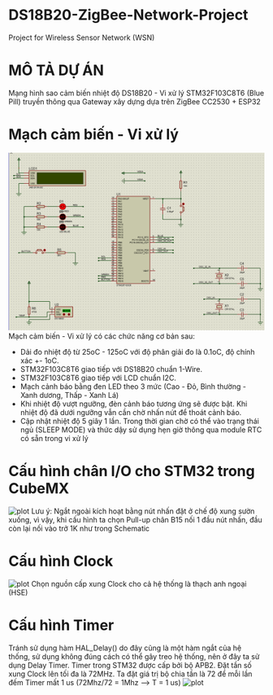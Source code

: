 # DS18B20-ZigBee-Network-Project
Project for Wireless Sensor Network (WSN)
# MÔ TẢ DỰ ÁN
Mạng hình sao cảm biến nhiệt độ DS18B20 -  Vi xử lý STM32F103C8T6 (Blue Pill) truyền thông qua Gateway xây dựng dựa trên ZigBee CC2530 + ESP32
# Mạch cảm biến - Vi xử lý
![plot](https://github.com/PhamVietThinh2803/DS18B20-ZigBee-Network-Project/blob/main/Schematic/Schematic.png)
Mạch cảm biến - Vi xử lý có các chức năng cơ bản sau:
+ Dải đo nhiệt độ từ 25oC - 125oC với độ phân giải đo là 0.1oC, độ chính xác +- 1oC.
+ STM32F103C8T6 giao tiếp với DS18B20 chuẩn 1-Wire.
+ STM32F103C8T6 giao tiếp với LCD chuẩn I2C.
+ Mạch cảnh báo bằng đen LED theo 3 mức (Cao - Đỏ, Bình thường - Xanh dương, Thấp - Xanh Lá)
+ Khi nhiệt độ vượt ngưỡng, đèn cảnh báo tương ứng sẽ được bật. Khi nhiệt độ đã dưới ngưỡng vẫn cần chờ nhấn nút để thoát cảnh báo.
+ Cập nhật nhiệt độ 5 giây 1 lần. Trong thời gian chờ có thể vào trạng thái ngủ (SLEEP MODE) và thức dậy sử dụng hẹn giờ thông qua module RTC có sẵn trong vi xử lý
# Cấu hình chân I/O cho STM32 trong CubeMX
![plot]([https://github.com/PhamVietThinh2803/DS18B20-ZigBee-Network-Project/blob/main/Code/IO.png])
Lưu ý: Ngắt ngoài kích hoạt bằng nút nhấn đặt ở chế độ xung sườn xuống, vì vậy, khi cấu hình ta chọn Pull-up chân B15 nối 1 đầu nút nhấn,
đầu còn lại nối vào trở 1K như trong Schematic
# Cấu hình Clock 
![plot]([https://github.com/PhamVietThinh2803/DS18B20-ZigBee-Network-Project/blob/main/Code/Clock.png])
Chọn nguồn cấp xung Clock cho cả hệ thống là thạch anh ngoại (HSE) 
# Cấu hình Timer
Tránh sử dụng hàm HAL_Delay() do đây cũng là một hàm ngắt của hệ thống, sử dụng không đúng cách có thể gây treo hệ thống, nên ở đây ta sử dụng
Delay Timer. Timer trong STM32 được cấp bởi bộ APB2. Đặt tần số xung Clock lên tối đa là 72MHz.
Ta đặt giá trị bộ chia tần là 72 để mỗi lần đếm Timer mất 1 us (72Mhz/72 = 1Mhz --> T = 1 us)
![plot]([https://github.com/PhamVietThinh2803/DS18B20-ZigBee-Network-Project/blob/main/Code/Timer.png])
